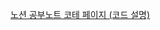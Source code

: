 [노션 공부노트 코테 페이지 (코드 설명)](https://synonymous-island-173.notion.site/Coding-Test-Practice-22112c053eb345709a6c05d4628a03dc)
